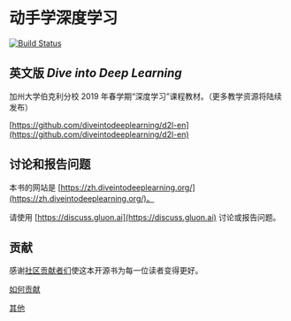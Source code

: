 # 动手学深度学习

[![Build Status](http://ci.diveintodeeplearning.org/job/zh/job/master/badge/icon)](http://ci.diveintodeeplearning.org/job/zh/job/master/)

## 英文版 *Dive into Deep Learning*

加州大学伯克利分校 2019 年春学期“深度学习”课程教材。（更多教学资源将陆续发布）

[https://github.com/diveintodeeplearning/d2l-en](https://github.com/diveintodeeplearning/d2l-en)


## 讨论和报告问题

本书的网站是 [https://zh.diveintodeeplearning.org/](https://zh.diveintodeeplearning.org/)。

请使用 [https://discuss.gluon.ai](https://discuss.gluon.ai) 讨论或报告问题。


## 贡献

感谢[社区贡献者们](https://github.com/diveintodeeplearning/d2l-zh/graphs/contributors)使这本开源书为每一位读者变得更好。

[如何贡献](https://zh.diveintodeeplearning.org/chapter_appendix/how-to-contribute.html)

[其他](INFO.md)
